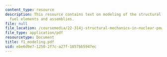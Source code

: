 ```yaml
---
content_type: resource
description: This resource contains text on modeling of the structural behavior of
  fuel elements and assemblies.
file: null
file_location: /coursemedia/22-314j-structural-mechanics-in-nuclear-power-technology-fall-2006/ebe6d9e712502f7ca27f1857bb5947ec_f1_modeling.pdf
file_type: application/pdf
resourcetype: Document
title: f1_modeling.pdf
uid: ebe6d9e7-1250-2f7c-a27f-1857bb5947ec
---
```

